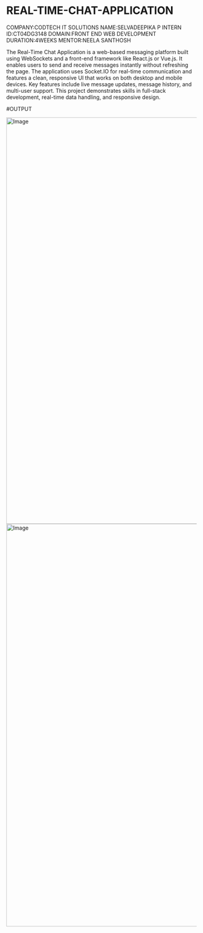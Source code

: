 # REAL-TIME-CHAT-APPLICATION
COMPANY:CODTECH IT SOLUTIONS
NAME:SELVADEEPIKA P
INTERN ID:CT04DG3148
DOMAIN:FRONT END WEB DEVELOPMENT
DURATION:4WEEKS
MENTOR:NEELA SANTHOSH

The Real-Time Chat Application is a web-based messaging platform built using WebSockets and a front-end framework like React.js or Vue.js. It enables users to send and receive messages instantly without refreshing the page. The application uses Socket.IO for real-time communication and features a clean, responsive UI that works on both desktop and mobile devices. Key features include live message updates, message history, and multi-user support. This project demonstrates skills in full-stack development, real-time data handling, and responsive design.

#OUTPUT

<img width="1901" height="1072" alt="Image" src="https://github.com/user-attachments/assets/96b30667-f7de-4cc3-a265-8db8fda8ec56" />


<img width="1904" height="1062" alt="Image" src="https://github.com/user-attachments/assets/e4cfa8d9-54d9-4256-aac8-7ac6492eeaf6" />
